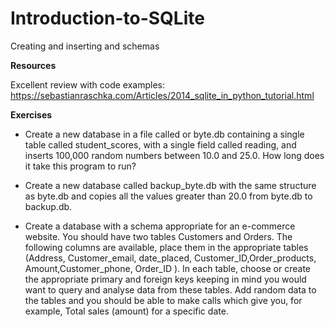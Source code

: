 # Introduction-to-SQLite
Creating and inserting and schemas

**Resources**

Excellent review with code examples: https://sebastianraschka.com/Articles/2014_sqlite_in_python_tutorial.html


**Exercises**

- Create a new database in a file called or byte.db containing a single table called student_scores, with a single field called reading, and inserts 100,000 random numbers between 10.0 and 25.0. How long does it take this program to run? 

- Create a new database called backup_byte.db with the same structure as byte.db and copies all the values greater than 20.0 from byte.db to backup.db.

- Create a database with a schema appropriate for an e-commerce website. You should have two tables Customers and Orders. The following columns are available, place them in the appropriate tables (Address, Customer_email, date_placed, Customer_ID,Order_products, Amount,Customer_phone, Order_ID ). In each table, choose or create the appropriate primary and foreign keys keeping in mind you would want to query and analyse data from these tables. Add random data to the tables and
you should be able to make calls which give you, for example, Total sales (amount) for a specific date. 
